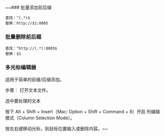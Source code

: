 ~~### 批量添加前后缀
```
查找：^(.*)$
替换：http://$1:8805
```
### 批量删除前后缀
```
查找：^http://(.*):8805$
替换：$1
```


### 多光标编辑器
适用于简单的前缀/后缀添加。

步骤：
打开文本文件。

选中要处理的文本

按下 Alt + Shift + Insert（Mac: Option + Shift + Command + 8）开启 列编辑模式（Column Selection Mode）。

按左右键移动光标，到目标位置输入或删除内容。~~